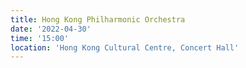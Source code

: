 ```yaml
---
title: Hong Kong Philharmonic Orchestra
date: '2022-04-30'
time: '15:00'
location: 'Hong Kong Cultural Centre, Concert Hall'
---
```

